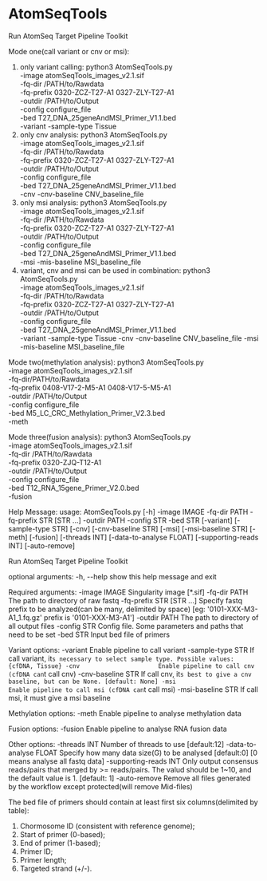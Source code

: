 # AtomSeqTools
Run AtomSeq Target Pipeline Toolkit

Mode one(call variant or cnv or msi):
1) only variant calling:
python3 AtomSeqTools.py \
-image atomSeqTools_images_v2.1.sif \
-fq-dir /PATH/to/Rawdata \
-fq-prefix 0320-ZCZ-T27-A1 0327-ZLY-T27-A1 \
-outdir /PATH/to/Output \
-config configure_file \
-bed T27_DNA_25geneAndMSI_Primer_V1.1.bed \
-variant -sample-type Tissue
2) only cnv analysis:
python3 AtomSeqTools.py \
-image atomSeqTools_images_v2.1.sif \
-fq-dir /PATH/to/Rawdata \
-fq-prefix 0320-ZCZ-T27-A1 0327-ZLY-T27-A1 \
-outdir /PATH/to/Output \
-config configure_file \
-bed T27_DNA_25geneAndMSI_Primer_V1.1.bed \
-cnv -cnv-baseline CNV_baseline_file
3) only msi analysis:
python3 AtomSeqTools.py \
-image atomSeqTools_images_v2.1.sif \
-fq-dir /PATH/to/Rawdata \
-fq-prefix 0320-ZCZ-T27-A1 0327-ZLY-T27-A1 \
-outdir /PATH/to/Output \
-config configure_file \
-bed T27_DNA_25geneAndMSI_Primer_V1.1.bed \
-msi -mis-baseline MSI_baseline_file
4) variant, cnv and msi can be used in combination:
python3 AtomSeqTools.py \
-image atomSeqTools_images_v2.1.sif \
-fq-dir /PATH/to/Rawdata \
-fq-prefix 0320-ZCZ-T27-A1 0327-ZLY-T27-A1 \
-outdir /PATH/to/Output \
-config configure_file \
-bed T27_DNA_25geneAndMSI_Primer_V1.1.bed \
-variant -sample-type Tissue -cnv -cnv-baseline CNV_baseline_file -msi -mis-baseline MSI_baseline_file

Mode two(methylation analysis):
python3 AtomSeqTools.py \
-image atomSeqTools_images_v2.1.sif \
-fq-dir/PATH/to/Rawdata  \
-fq-prefix 0408-V17-2-M5-A1 0408-V17-5-M5-A1 \
-outdir /PATH/to/Output \
-config configure_file \
-bed M5_LC_CRC_Methylation_Primer_V2.3.bed \
-meth

Mode three(fusion analysis):
python3 AtomSeqTools.py \
-image atomSeqTools_images_v2.1.sif \
-fq-dir /PATH/to/Rawdata \
-fq-prefix 0320-ZJQ-T12-A1 \
-outdir /PATH/to/Output \
-config configure_file \
-bed T12_RNA_15gene_Primer_V2.0.bed \
-fusion

Help Message:
usage: AtomSeqTools.py [-h] -image IMAGE -fq-dir PATH -fq-prefix STR [STR ...] -outdir PATH -config STR -bed STR
                       [-variant] [-sample-type STR] [-cnv] [-cnv-baseline STR] [-msi] [-msi-baseline STR]
                       [-meth] [-fusion] [-threads INT] [-data-to-analyse FLOAT] [-supporting-reads INT]
                       [-auto-remove]

Run AtomSeq Target Pipeline Toolkit

optional arguments:
  -h, --help            show this help message and exit

Required arguments:
  -image IMAGE              Singularity image [*.sif]
  -fq-dir PATH              The path to directory of raw fastq
  -fq-prefix STR [STR ...]
                            Specify fastq prefix to be analyzed(can be many, delimited by space)
                            [eg: '0101-XXX-M3-A1_1.fq.gz' prefix is '0101-XXX-M3-A1']
  -outdir PATH              The path to directory of all output files
  -config STR               Config file. Some parameters and paths that need to be set
  -bed STR                  Input bed file of primers

Variant options:
  -variant                  Enable pipeline to call variant
  -sample-type STR          If call variant, it`s necessary to select sample type. Possible values: {cfDNA, Tissue}
  -cnv                      Enable pipeline to call cnv (cfDNA can`t call cnv)
  -cnv-baseline STR         If call cnv, it`s best to give a cnv baseline, but can be None. [default: None]
  -msi                      Enable pipeline to call msi (cfDNA can`t call msi)
  -msi-baseline STR         If call msi, it must give a msi baseline

Methylation options:
  -meth                     Enable pipeline to analyse methylation data

Fusion options:
  -fusion                   Enable pipeline to analyse RNA fusion data

Other options:
  -threads INT              Number of threads to use [default:12]
  -data-to-analyse FLOAT
                            Specify how many data size(G) to be analysed 
                            [default:0] [0 means analyse all fastq data]
  -supporting-reads INT
                            Only output consensus reads/pairs that merged by >= <supporting-reads> reads/pairs.
                            The valud should be 1~10, and the default value is 1. [default: 1]
  -auto-remove              Remove all files generated by the workflow except protected(will remove Mid-files)

The bed file of primers should contain at least first six columns(delimited by table):
1. Chormosome ID  (consistent with reference genome);
2. Start of primer (0-based);
3. End of primer (1-based);
4. Primer ID;
5. Primer length;
6. Targeted strand (+/-).

